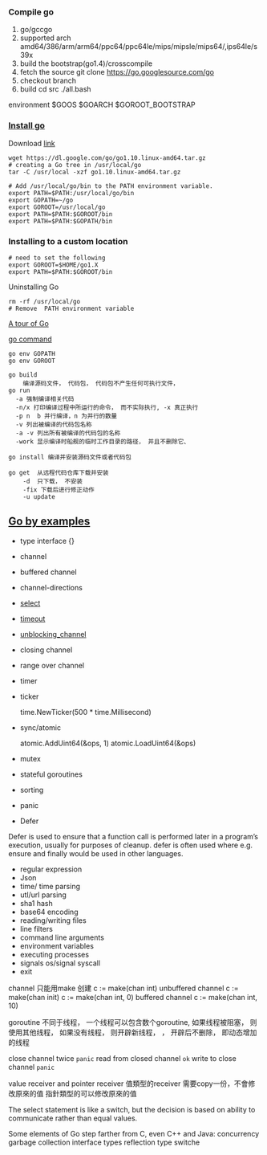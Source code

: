 ### Compile go

1. go/gccgo
2. supported arch amd64/386/arm/arm64/ppc64/ppc64le/mips/mipsle/mips64/,ips64le/s39x
3. build the bootstrap(go1.4)/crosscompile
4. fetch the source 
 git clone https://go.googlesource.com/go
5.  checkout branch 
6. build
cd src
./all.bash

environment
    $GOOS $GOARCH
    $GOROOT_BOOTSTRAP

###  [Install go ](https://golang.org/doc/install)
Download [link](https://golang.org/dl/)
```
wget https://dl.google.com/go/go1.10.linux-amd64.tar.gz
# creating a Go tree in /usr/local/go
tar -C /usr/local -xzf go1.10.linux-amd64.tar.gz

# Add /usr/local/go/bin to the PATH environment variable.
export PATH=$PATH:/usr/local/go/bin
export GOPATH=~/go
export GOROOT=/usr/local/go
export PATH=$PATH:$GOROOT/bin
export PATH=$PATH:$GOPATH/bin

```
### Installing to a custom location
```
# need to set the following
export GOROOT=$HOME/go1.X
export PATH=$PATH:$GOROOT/bin
```

Uninstalling Go
```
rm -rf /usr/local/go
# Remove  PATH environment variable
```

[ A tour of Go](https://tour.golang.org/list)


[go command](https://www.imooc.com/video/7208)
```
go env GOPATH
go env GOROOT

go build 
    编译源码文件， 代码包， 代码包不产生任何可执行文件， 
go run
  -a 强制编译相关代码
  -n/x 打印编译过程中所运行的命令， 而不实际执行, -x 真正执行
  -p n  b 并行编译，n 为并行的数量
  -v 列出被编译的代码包名称
  -a -v 列出所有被编译的代码包的名称
  -work 显示编译时船舰的临时工作目录的路径， 并且不删除它、

go install 编译并安装源码文件或者代码包

go get  从远程代码仓库下载并安装
    -d  只下载， 不安装
    -fix 下载后进行修正动作
    -u update
```

## [Go by examples](https://gobyexample.com/)

- type interface {}
- channel
- buffered channel
- channel-directions
- [select](https://gobyexample.com/select)
- [timeout](https://gobyexample.com/timeouts)
- [unblocking_channel](https://gobyexample.com/non-blocking-channel-operations)
- closing channel
- range over channel 
- timer
- ticker
  
    time.NewTicker(500 * time.Millisecond)

- sync/atomic
  
    atomic.AddUint64(&ops, 1)
    atomic.LoadUint64(&ops)
- mutex
- stateful goroutines
- sorting
- panic

- Defer 

Defer is used to ensure that a function call is performed later in a program’s execution, usually for purposes of cleanup. defer is often used where e.g. ensure and finally would be used in other languages.

- regular expression
- Json
- time/ time parsing
- utl/url parsing
- sha1 hash
- base64 encoding
- reading/writing files
- line filters
- command line arguments
- environment variables
- executing processes
- signals os/signal syscall
- exit

channel 只能用make 创建 c := make(chan int)
 unbuffered channel c := make(chan init) c := make(chan int, 0)
 buffered channel  c := make(chan int, 10)

 goroutine 不同于线程， 一个线程可以包含数个goroutine, 如果线程被阻塞， 则使用其他线程， 如果没有线程， 则开辟新线程，
 ， 开辟后不删除， 即动态增加的线程

 close channel twice `panic`
 read from closed channel `ok`
 write to close channel `panic` 


value receiver and pointer receiver
    值類型的receiver 需要copy一份，不會修改原來的值
    指針類型的可以修改原來的值


The select statement is like a switch, but the decision is based on ability to communicate rather than equal values.

Some elements of Go step farther from C, even C++ and Java:
concurrency
garbage collection
interface types
reflection
type switche